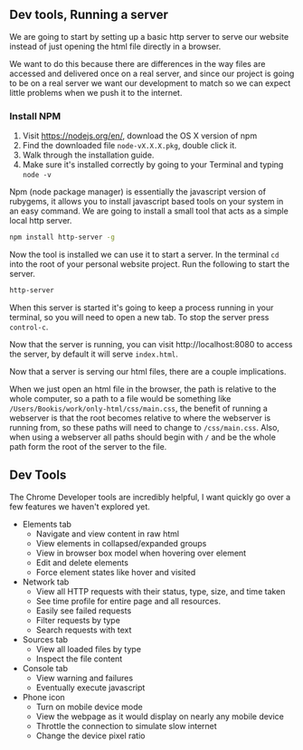 ## Dev tools, Running a server

We are going to start by setting up a basic http server to serve our website instead of just opening the html file directly in a browser.

We want to do this because there are differences in the way files are accessed and delivered once on a real server, and since our project is going to be on a real server we want our development to match so we can expect little problems when we push it to the internet.

### Install NPM

1. Visit https://nodejs.org/en/, download the OS X version of npm
1. Find the downloaded file `node-vX.X.X.pkg`, double click it.
1. Walk through the installation guide.
1. Make sure it's installed correctly by going to your Terminal and typing `node -v`

Npm (node package manager) is essentially the javascript version of rubygems, it allows you to install javascript based tools on your system in an easy command. We are going to install a small tool that acts as a simple local http server.

```sh
npm install http-server -g
```

Now the tool is installed we can use it to start a server. In the terminal `cd` into the root of your personal website project. Run the following to start the server.

```sh
http-server
```

When this server is started it's going to keep a process running in your terminal, so you will need to open a new tab. To stop the server press `control-c`.

Now that the server is running, you can visit http://localhost:8080 to access the server, by default it will serve `index.html`.

Now that a server is serving our html files, there are a couple implications.

When we just open an html file in the browser, the path is relative to the whole computer, so a path to a file would be something like `/Users/Bookis/work/only-html/css/main.css`, the benefit of running a webserver is that the root becomes relative to where the webserver is running from, so these paths will need to change to `/css/main.css`. Also, when using a webserver all paths should begin with `/` and be the whole path form the root of the server to the file.

## Dev Tools

The Chrome Developer tools are incredibly helpful, I want quickly go over a few features we haven't explored yet.

- Elements tab
  - Navigate and view content in raw html
  - View elements in collapsed/expanded groups
  - View in browser box model when hovering over element
  - Edit and delete elements
  - Force element states like hover and visited
- Network tab
  - View all HTTP requests with their status, type, size, and time taken
  - See time profile for entire page and all resources.
  - Easily see failed requests
  - Filter requests by type
  - Search requests with text
- Sources tab
  - View all loaded files by type
  - Inspect the file content
- Console tab
  - View warning and failures
  - Eventually execute javascript
- Phone icon
  - Turn on mobile device mode
  - View the webpage as it would display on nearly any mobile device
  - Throttle the connection to simulate slow internet
  - Change the device pixel ratio
